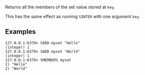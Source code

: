 Returns all the members of the set value stored at `key`.

This has the same effect as running `SINTER` with one argument `key`.

## Examples

```
127.0.0.1:6379> SADD myset "Hello"
(integer) 1
127.0.0.1:6379> SADD myset "World"
(integer) 1
127.0.0.1:6379> SMEMBERS myset
1) "Hello"
2) "World"
```
